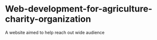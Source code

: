 # Web-development-for-agriculture-charity-organization
A website aimed to help reach out wide audience 
